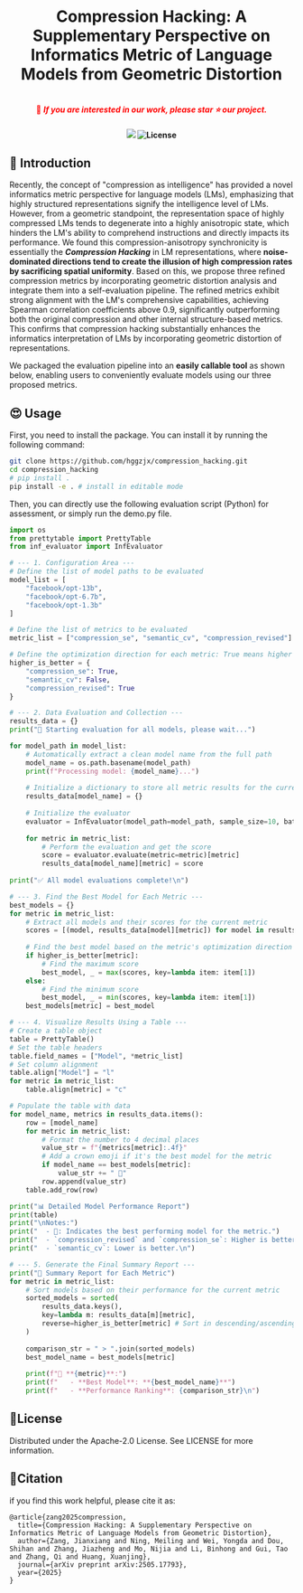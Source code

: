 



<div align="center">
  <h1>Compression Hacking: A Supplementary Perspective on Informatics Metric of Language Models from Geometric Distortion</h1>
  <br />
  <span style="color:red">📢 <strong><i>If you are interested in our work, please star ⭐ our project.</i></strong></span>

  <h4>
    <a href="https://arxiv.org/abs/2505.17793"><img src="https://img.shields.io/static/v1?label=Paper&message=Arxiv:Compression-hacking&color=red&logo=arxiv"></a>
    <img src="https://img.shields.io/badge/License-Apache_2.0-green.svg" alt="License">
  </h4>
</div>


## 🌈 Introduction


Recently, the concept of "compression as intelligence" has provided a novel informatics metric perspective for language models (LMs), emphasizing that highly structured representations signify the intelligence level of LMs. However, from a geometric standpoint, the representation space of highly compressed LMs tends to degenerate into a highly anisotropic state, which hinders the LM's ability to comprehend instructions and directly impacts its performance. We found this compression-anisotropy synchronicity is essentially the **_Compression Hacking_** in LM representations, where **noise-dominated directions tend to create the illusion of high compression rates by sacrificing spatial uniformity**.
Based on this, we propose three refined compression metrics by incorporating geometric distortion analysis and integrate them into a self-evaluation pipeline. The refined metrics exhibit strong alignment with the LM's comprehensive capabilities, achieving Spearman correlation coefficients above 0.9, significantly outperforming both the original compression and other internal structure-based metrics. This confirms that compression hacking substantially enhances the informatics interpretation of LMs by incorporating geometric distortion of representations.

We packaged the evaluation pipeline into an **easily callable tool** as shown below, enabling users to conveniently evaluate models using our three proposed metrics.


## 😍 Usage

First, you need to install the package. You can install it by running the following command:

```bash
git clone https://github.com/hggzjx/compression_hacking.git
cd compression_hacking
# pip install .
pip install -e . # install in editable mode
```

Then, you can directly use the following evaluation script (Python) for assessment, or simply run the demo.py file.

```python
import os
from prettytable import PrettyTable
from inf_evaluator import InfEvaluator

# --- 1. Configuration Area ---
# Define the list of model paths to be evaluated
model_list = [
    "facebook/opt-13b",
    "facebook/opt-6.7b",
    "facebook/opt-1.3b"
]

# Define the list of metrics to be evaluated
metric_list = ["compression_se", "semantic_cv", "compression_revised"]

# Define the optimization direction for each metric: True means higher is better, False means lower is better
higher_is_better = {
    "compression_se": True,
    "semantic_cv": False,
    "compression_revised": True
}

# --- 2. Data Evaluation and Collection ---
results_data = {}
print("🚀 Starting evaluation for all models, please wait...")

for model_path in model_list:
    # Automatically extract a clean model name from the full path
    model_name = os.path.basename(model_path)
    print(f"Processing model: {model_name}...")
    
    # Initialize a dictionary to store all metric results for the current model
    results_data[model_name] = {}
    
    # Initialize the evaluator
    evaluator = InfEvaluator(model_path=model_path, sample_size=10, batch_size=16)
    
    for metric in metric_list:
        # Perform the evaluation and get the score
        score = evaluator.evaluate(metric=metric)[metric]
        results_data[model_name][metric] = score
        
print("✅ All model evaluations complete!\n")

# --- 3. Find the Best Model for Each Metric ---
best_models = {}
for metric in metric_list:
    # Extract all models and their scores for the current metric
    scores = [(model, results_data[model][metric]) for model in results_data]
    
    # Find the best model based on the metric's optimization direction
    if higher_is_better[metric]:
        # Find the maximum score
        best_model, _ = max(scores, key=lambda item: item[1])
    else:
        # Find the minimum score
        best_model, _ = min(scores, key=lambda item: item[1])
    best_models[metric] = best_model

# --- 4. Visualize Results Using a Table ---
# Create a table object
table = PrettyTable()
# Set the table headers
table.field_names = ["Model", *metric_list]
# Set column alignment
table.align["Model"] = "l"
for metric in metric_list:
    table.align[metric] = "c"

# Populate the table with data
for model_name, metrics in results_data.items():
    row = [model_name]
    for metric in metric_list:
        # Format the number to 4 decimal places
        value_str = f"{metrics[metric]:.4f}"
        # Add a crown emoji if it's the best model for the metric
        if model_name == best_models[metric]:
            value_str += " 👑"
        row.append(value_str)
    table.add_row(row)

print("📊 Detailed Model Performance Report")
print(table)
print("\nNotes:")
print("  - 👑: Indicates the best performing model for the metric.")
print("  - `compression_revised` and `compression_se`: Higher is better.")
print("  - `semantic_cv`: Lower is better.\n")

# --- 5. Generate the Final Summary Report ---
print("📝 Summary Report for Each Metric")
for metric in metric_list:
    # Sort models based on their performance for the current metric
    sorted_models = sorted(
        results_data.keys(),
        key=lambda m: results_data[m][metric],
        reverse=higher_is_better[metric] # Sort in descending/ascending order based on the optimization direction
    )
    
    comparison_str = " > ".join(sorted_models)
    best_model_name = best_models[metric]
    
    print(f"🔹 **{metric}**:")
    print(f"   - **Best Model**: **{best_model_name}**")
    print(f"   - **Performance Ranking**: {comparison_str}\n")
```



## 📝License
Distributed under the Apache-2.0 License. See LICENSE for more information.




## 📖Citation

if you find this work helpful, please cite it as:

```
@article{zang2025compression,
  title={Compression Hacking: A Supplementary Perspective on Informatics Metric of Language Models from Geometric Distortion},
  author={Zang, Jianxiang and Ning, Meiling and Wei, Yongda and Dou, Shihan and Zhang, Jiazheng and Mo, Nijia and Li, Binhong and Gui, Tao and Zhang, Qi and Huang, Xuanjing},
  journal={arXiv preprint arXiv:2505.17793},
  year={2025}
}
